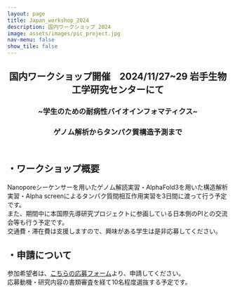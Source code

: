 ```yaml
---
layout: page
title: Japan_workshop_2024
description: 国内ワークショップ 2024
image: assets/images/pic_project.jpg
nav-menu: false
show_tile: false
---
```


<!-- Main -->
<div id="main" class="alt">

<!-- One -->
<section id="one">
	<div class="inner">
		<header class="major">
			<h2>国内ワークショップ開催　2024/11/27~29 岩手生物工学研究センターにて</h2>
			<h3>~学生のための耐病性バイオインフォマティクス~</h3>
			<h3>ゲノム解析からタンパク質構造予測まで</h3>
		</header>
		<!-- Content -->
		<h2 id="content">・ワークショップ概要</h2>
		<p>Nanoporeシーケンサーを用いたゲノム解読実習・AlphaFold3を用いた構造解析実習・Alpha screenによるタンパク質間相互作用実習を3日間に渡って行う予定です。<br>
		また、期間中に本国際先導研究プロジェクトに参画している日本側のPIとの交流会等も行う予定です。<br>
		交通費・滞在費は支援しますので、興味がある学生は是非応募してください。</p>
		<h2 id="content">・申請について</h2>
		参加希望者は、<a href="https://forms.gle/PJ2se4GArkHimywW6">こちらの応募フォーム</a>より、申請してください。<br>
		応募動機・研究内容の書類審査を経て10名程度選抜する予定です。</p>
		<span class="image fit"><img src="{% link assets/images/workshop_2024.jpg %}" alt="" /></span>
	</div>
</section>
</div>
